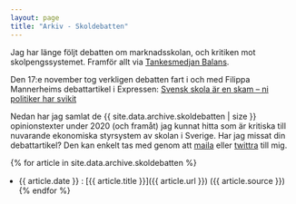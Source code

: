 ```yaml
---
layout: page
title: "Arkiv - Skoldebatten"
---
```


<style>
ul {
    margin: 10px;
    padding: 5px;
}
p {
    margin-bottom: 5px;
}
</style>

Jag har länge följt debatten om marknadsskolan, och kritiken mot skolpengssystemet. Framför allt via [Tankesmedjan Balans](https://tankesmedjanbalans.se/). 

Den 17:e november tog verkligen debatten fart i och med Filippa Mannerheims debattartikel i Expressen: [Svensk skola är en skam – ni politiker har svikit](https://www.expressen.se/kultur/svensk-skola-ar-en-skam-ni-politiker-har-svikit/)

Nedan har jag samlat de {{ site.data.archive.skoldebatten | size }} opinionstexter under 2020 (och framåt) jag kunnat hitta som är kritiska till nuvarande ekonomiska styrsystem av skolan i Sverige. Har jag missat din debattartikel? Den kan enkelt tas med genom att [maila](mailto:exoji2e@gmail.com) eller [twittra](https://twitter.com/exoji2e) till mig.

{% for article in site.data.archive.skoldebatten %}
- {{ article.date }} : 
[{{ article.title }}]({{ article.url }}) 
({{ article.source }})
{% endfor %}